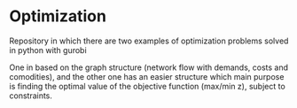 # Optimization
Repository in which there are two examples of optimization problems solved in python with gurobi

One in based on the graph structure (network flow with demands, costs and comodities), and the other one has an easier structure which main purpose is 
finding the optimal value of the objective function (max/min z), subject to constraints.
